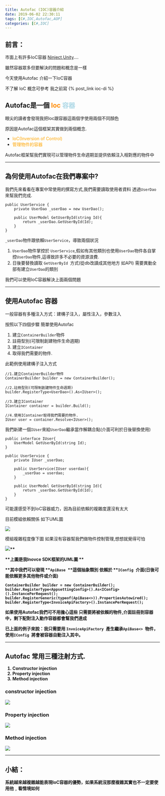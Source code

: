 ```yaml
---
title: Autofac (IOC)容器介紹
date: 2019-06-02 22:30:11
tags: [C#,IOC,Autofac,AOP]
categories: [C#,IOC]
---
```


## 前言：

市面上有許多IoC容器 [Ninject](http://ninject.org/),[Unity](https://github.com/unitycontainer/unity)....

雖然容器眾多但要解決的問題和概念是一樣

今天使用Autofac 介紹一下IoC容器

不了解 IoC 概念可參考 我之前寫 {% post_link ioc-di %}

## Autofac是一個 <span style="color:#FF8C00;">Ioc</span> <span style="color:#ADD8E6;">容器</span>

眼尖的讀者會發現我把Ioc跟容器這兩個字使用兩個不同顏色

原因是Autofac這個框架其實做到兩個概念.

*   <span style="color:#FFA500;">IoC(Inversion of Control)</span>
*   <span style="color:#FFA500;">管理物件的容器</span>

<div class="note note--important">Autofac框架幫我們實現可以管理物件生命週期並提供依賴注入相對應的物件中</div>

-----

## 為何使用Autofac在我們專案中?

我們先來看看在專案中常使用的撰寫方式,我們需要讀取使用者資料 透過`UserDao`來幫我們完成.

    public UserService {
        private UserDao _userDao = new UserDao();

        public UserModel GetUserById(string Id){
            return _userDao.GetUserById(Id);
        }
    }

`_userDao`物件跟依賴`UserService`，導致兩個狀況

1.  `UserDao`物件掌控於 `UserService`,假如有其他類別也使用`UserDao`物件各自掌控`UserDao`物件,這導致許多不必要的資源浪費.
2.  日後要替換讀取 `GetUserById `方式(從db改讀成其他地方 如API) 需要異動全部有建立`UserDao`的類別

我們可以使用IoC容器解決上面兩個問題

-----

## 使用Autofac 容器

一般容器有多種注入方式：建構子注入，屬性注入，參數注入

按照以下四個步驟 簡單使用Autofac

1.  建立`ContainerBuilder`物件
2.  註冊型別(可限制創建物件生命週期)
3.  建立`IContainer`
4.  取得我們需要的物件.

此範例使用建構子注入方式

    //1.建立ContainerBuilder物件
    ContainerBuilder builder = new ContainerBuilder();

    //2.註冊型別(可限制創建物件生命週期)
    builder.RegisterType<UserDao>().As<IUser>();

    //3.建立IContainer
    IContainer container = builder.Build();

    //4.使用IContainer取得我們需要的物件.
    IUser user = container.Resolve<IUser>();

我們新建一個`IUser`來給`UserDao`繼承當作解耦合點(介面可利於日後替換使用)

    public interface IUser{
        UserModel GetUserById(string Id);
    }

    public UserService {
        private IUser _userDao;

        public UserService(IUser userdao){
            _userDao = userdao;
        }

        public UserModel GetUserById(string Id){
            return _userDao.GetUserById(Id);
        }
    }

可能還感受不到IoC容器威力，因為目前依賴的複雜度還沒有太大

目前模組依賴關係 如下UML圖

![](https://az787680.vo.msecnd.net/user/九桃/c59c2248-a535-431f-b1ca-a17372438940/1555298305_13744.png)

模組複雜程度像下圖 如果沒有容器幫我們做物件控制管理,想想就覺得可怕

<b id="docs-internal-guid-0b402e0a-7fff-daaa-ae1a-0fd681ce4177">![](https://lh3.googleusercontent.com/v8WHBoDPfaypFKDoEKPrnTgwQ6QRqnXvgz9QQamrSrzsC8BUOr5_WLXiIRH2YO4mRac8EG_BhyRhDoH41iiSX-Yn0I8oID7spXRXYnTCjh93Vh6CwbfUQt8Es_LRUzqcMdUL-o87_8E)**

**上圖是我Inovce SDK框架的UML圖 **

**其中我們可以發現 **`ApiBase `**這個抽象類別 依賴於 **`IConfig `**介面(日後可能依賴更多其他物件或介面)**

    ContainerBuilder builder = new ContainerBuilder();
    builder.RegisterType<AppsettingConfig>().As<IConfig>().InstancePerRequest();
    builder.RegisterGeneric(typeof(ApiBase<>)).PropertiesAutowired();
    builder.RegisterType<InvoiceApiFactory>().InstancePerRequest();
    

如果使用Autofac我們可不用擔心這些 只需要將被依賴的物件,介面註冊到容器中，剩下配對注入動作容器都會幫我們達成

已上面的例子來說：我只需要用 `InvoiceApiFactory `產生繼承`ApiBase<> `物件，使用`IConfig `將會被容器自動注入其中。

* * *

## Autofac 常用三種注射方式.

1.  Constructor injection
2.  Property injection
3.  Method injection

### constructor injection

![](https://az787680.vo.msecnd.net/user/九桃/c59c2248-a535-431f-b1ca-a17372438940/1555387105_48127.png)

### Property injection

![](https://az787680.vo.msecnd.net/user/九桃/c59c2248-a535-431f-b1ca-a17372438940/1555387131_13945.png)

### Method injection

![](https://az787680.vo.msecnd.net/user/九桃/c59c2248-a535-431f-b1ca-a17372438940/1555387134_01082.png)

-----

## 小結：

系統越來越複雜越能表現IoC容器的優勢，如果系統沒那麼複雜其實也不一定要使用他﹐看情境如何

